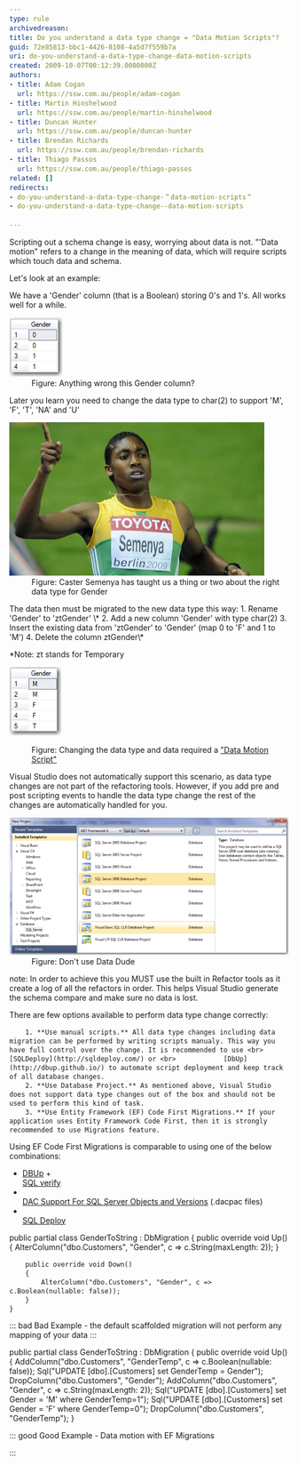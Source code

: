 ```yaml
---
type: rule
archivedreason: 
title: Do you understand a data type change = "Data Motion Scripts"?
guid: 72e85813-bbc1-4426-8108-4a5d7f559b7a
uri: do-you-understand-a-data-type-change-data-motion-scripts
created: 2009-10-07T00:12:39.0000000Z
authors:
- title: Adam Cogan
  url: https://ssw.com.au/people/adam-cogan
- title: Martin Hinshelwood
  url: https://ssw.com.au/people/martin-hinshelwood
- title: Duncan Hunter
  url: https://ssw.com.au/people/duncan-hunter
- title: Brendan Richards
  url: https://ssw.com.au/people/brendan-richards
- title: Thiago Passos
  url: https://ssw.com.au/people/thiago-passos
related: []
redirects:
- do-you-understand-a-data-type-change-＂data-motion-scripts＂
- do-you-understand-a-data-type-change--data-motion-scripts

---
```


Scripting out a schema change is easy, worrying about data is not. "'Data motion" refers to a change in the meaning of data, which will require scripts which touch data and schema. 

 Let's look at an example:   
<!--endintro-->

We have a 'Gender' column (that is a Boolean) storing 0's and 1's. All works well for a while.
<dl class="image"><dt> 
      <img src="TableBit.jpg" alt="">
   </dt><dd>Figure: Anything wrong this Gender column?  </dd></dl> Later you learn you need to change the data type to char(2) to support 'M', 'F', 'T', 'NA' and 'U'  <dl class="image"><dt> 
      <img src="CasterSemenya.jpg" alt="">
   </dt><dd>Figure: Caster Semenya has taught us a thing or two about the right data type for Gender </dd></dl> The data then must be migrated to the new data type this way:  
1. Rename 'Gender' to 'ztGender' \*
2. Add a new column 'Gender' with type char(2)
3. Insert the existing data from 'ztGender' to 'Gender' (map 0 to 'F' and 1 to 'M')
4. Delete the column ztGender\*

 \*Note: zt stands for Temporary  <dl class="image"><dt> 
      <img src="TableChar.jpg" alt="">
   </dt><dd>Figure: Changing the data type and data required a <a href="/Pages/DoYouHaveAnUnderstandingOfSchemaChangesAndTheirIncreasingComplexity.aspx" shape="rect">"Data Motion Script"</a> </dd></dl>
Visual Studio does not automatically support this scenario, as data type changes are not part of the refactoring tools. However, if you add pre and post scripting events to handle the data type change the rest of the changes are automatically handled for you.
<dl class="image"><dt>
      <img src="DataDude-BadExample.jpg" alt="">
   </dt><dd>Figure: Don't use Data Dude</dd></dl>
note: In order to achieve this you MUST use the built in Refactor tools as it create a log of all the refactors in order. This helps Visual Studio generate the schema compare and make sure no data is lost.

There are few options available to perform data type change correctly:

        1. **Use manual scripts.** All data type changes including data migration can be performed by writing scripts manualy. This way you have full control over the change. It is recommended to use <br>            [SQLDeploy](http://sqldeploy.com/) or <br>            [DbUp](http://dbup.github.io/) to automate script deployment and keep track of all database changes.
        2. **Use Database Project.** As mentioned above, Visual Studio does not support data type changes out of the box and should not be used to perform this kind of task.
        3. **Use Entity Framework (EF) Code First Migrations.** If your application uses Entity Framework Code First, then it is strongly recommended to use Migrations feature.
Using EF Code First Migrations is comparable to using one of the below combinations:
- [DBUp](http://dbup.github.io/) + <br>            [SQL verify](https://www.nuget.org/packages/SSW.SqlVerify.EF/)
- <br>            [DAC Support For SQL Server Objects and Versions](https://technet.microsoft.com/en-us/library/ee210549%28v=sql.110%29.aspx)  (.dacpac files)
- <br>            [SQL Deploy](http://sqldeploy.com/)


public partial class GenderToString : DbMigration
    {
        public override void Up()
        {
            AlterColumn("dbo.Customers", "Gender", c => c.String(maxLength: 2));
        }

        public override void Down()
        {
            AlterColumn("dbo.Customers", "Gender", c => c.Boolean(nullable: false));
        }
    }


::: bad
Bad Example - the default scaffolded migration will not perform any mapping of your data
:::




public partial class GenderToString : DbMigration
 {
 public override void Up()
 {
 AddColumn("dbo.Customers", "GenderTemp", c => c.Boolean(nullable: false));
 Sql("UPDATE [dbo].[Customers] set GenderTemp = Gender");
 DropColumn("dbo.Customers", "Gender");
 AddColumn("dbo.Customers", "Gender", c => c.String(maxLength: 2));
 Sql("UPDATE [dbo].[Customers] set Gender = 'M' where GenderTemp=1");
 Sql("UPDATE [dbo].[Customers] set Gender = 'F' where GenderTemp=0");
 DropColumn("dbo.Customers", "GenderTemp");
 }


::: good
Good Example - Data motion with EF Migrations

:::
